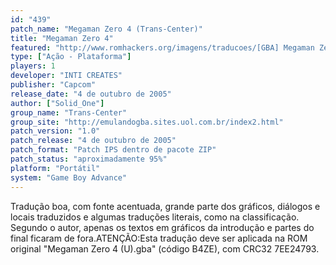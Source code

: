 ```yaml
---
id: "439"
patch_name: "Megaman Zero 4 (Trans-Center)"
title: "Megaman Zero 4"
featured: "http://www.romhackers.org/imagens/traducoes/[GBA] Megaman Zero 4 - Trans-Center - 1.png"
type: ["Ação - Plataforma"]
players: 1
developer: "INTI CREATES"
publisher: "Capcom"
release_date: "4 de outubro de 2005"
author: ["Solid_One"]
group_name: "Trans-Center"
group_site: "http://emulandogba.sites.uol.com.br/index2.html"
patch_version: "1.0"
patch_release: "4 de outubro de 2005"
patch_format: "Patch IPS dentro de pacote ZIP"
patch_status: "aproximadamente 95%"
platform: "Portátil"
system: "Game Boy Advance"
---
```


Tradução boa, com fonte acentuada, grande parte dos gráficos, diálogos e locais traduzidos e algumas traduções literais, como na classificação. Segundo o autor, apenas os textos em gráficos da introdução e partes do final ficaram de fora.ATENÇÃO:Esta tradução deve ser aplicada na ROM original "Megaman Zero 4 (U).gba" (código B4ZE), com CRC32 7EE24793.